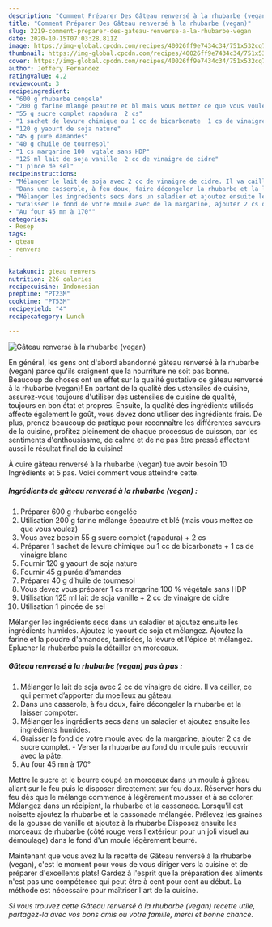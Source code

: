 ```yaml
---
description: "Comment Préparer Des Gâteau renversé à la rhubarbe (vegan)"
title: "Comment Préparer Des Gâteau renversé à la rhubarbe (vegan)"
slug: 2219-comment-preparer-des-gateau-renverse-a-la-rhubarbe-vegan
date: 2020-10-15T07:03:28.811Z
image: https://img-global.cpcdn.com/recipes/40026ff9e7434c34/751x532cq70/gateau-renverse-a-la-rhubarbe-vegan-photo-principale-de-la-recette.jpg
thumbnail: https://img-global.cpcdn.com/recipes/40026ff9e7434c34/751x532cq70/gateau-renverse-a-la-rhubarbe-vegan-photo-principale-de-la-recette.jpg
cover: https://img-global.cpcdn.com/recipes/40026ff9e7434c34/751x532cq70/gateau-renverse-a-la-rhubarbe-vegan-photo-principale-de-la-recette.jpg
author: Jeffery Fernandez
ratingvalue: 4.2
reviewcount: 3
recipeingredient:
- "600 g rhubarbe congele"
- "200 g farine mlange peautre et bl mais vous mettez ce que vous voulez"
- "55 g sucre complet rapadura  2 cs"
- "1 sachet de levure chimique ou 1 cc de bicarbonate  1 cs de vinaigre blanc"
- "120 g yaourt de soja nature"
- "45 g pure damandes"
- "40 g dhuile de tournesol"
- "1 cs margarine 100  vgtale sans HDP"
- "125 ml lait de soja vanille  2 cc de vinaigre de cidre"
- "1 pince de sel"
recipeinstructions:
- "Mélanger le lait de soja avec 2 cc de vinaigre de cidre. Il va cailler, ce qui permet d’apporter du moelleux au gâteau."
- "Dans une casserole, à feu doux, faire décongeler la rhubarbe et la laisser compoter."
- "Mélanger les ingrédients secs dans un saladier et ajoutez ensuite les ingrédients humides."
- "Graisser le fond de votre moule avec de la margarine, ajouter 2 cs de sucre complet. Verser la rhubarbe au fond du moule puis recouvrir avec la pâte."
- "Au four 45 mn à 170°"
categories:
- Resep
tags:
- gteau
- renvers
- 

katakunci: gteau renvers  
nutrition: 226 calories
recipecuisine: Indonesian
preptime: "PT23M"
cooktime: "PT53M"
recipeyield: "4"
recipecategory: Lunch

---
```



![Gâteau renversé à la rhubarbe (vegan)](https://img-global.cpcdn.com/recipes/40026ff9e7434c34/751x532cq70/gateau-renverse-a-la-rhubarbe-vegan-photo-principale-de-la-recette.jpg)

En général, les gens ont d'abord abandonné gâteau renversé à la rhubarbe (vegan) parce qu'ils craignent que la nourriture ne soit pas bonne. Beaucoup de choses ont un effet sur la qualité gustative de gâteau renversé à la rhubarbe (vegan)! En partant de la qualité des ustensiles de cuisine, assurez-vous toujours d'utiliser des ustensiles de cuisine de qualité, toujours en bon état et propres. Ensuite, la qualité des ingrédients utilisés affecte également le goût, vous devez donc utiliser des ingrédients frais. De plus, prenez beaucoup de pratique pour reconnaître les différentes saveurs de la cuisine, profitez pleinement de chaque processus de cuisson, car les sentiments d'enthousiasme, de calme et de ne pas être pressé affectent aussi le résultat final de la cuisine!

<!--inarticleads1-->

À cuire gâteau renversé à la rhubarbe (vegan) tue avoir besoin 10 Ingrédients et 5 pas. Voici comment vous atteindre cette.

##### Ingrédients de gâteau renversé à la rhubarbe (vegan) :

1. Préparer 600 g rhubarbe congelée
1. Utilisation 200 g farine mélange épeautre et blé (mais vous mettez ce que vous voulez)
1. Vous avez besoin 55 g sucre complet (rapadura) + 2 cs
1. Préparer 1 sachet de levure chimique ou 1 cc de bicarbonate + 1 cs de vinaigre blanc
1. Fournir 120 g yaourt de soja nature
1. Fournir 45 g purée d’amandes
1. Préparer 40 g d’huile de tournesol
1. Vous devez vous préparer 1 cs margarine 100 % végétale sans HDP
1. Utilisation 125 ml lait de soja vanille + 2 cc de vinaigre de cidre​
1. Utilisation 1 pincée de sel


Mélanger les ingrédients secs dans un saladier et ajoutez ensuite les ingrédients humides. Ajoutez le yaourt de soja et mélangez. Ajoutez la farine et la poudre d&#39;amandes, tamisées, la levure et l&#39;épice et mélangez. Eplucher la rhubarbe puis la détailler en morceaux. 

<!--inarticleads2-->

##### Gâteau renversé à la rhubarbe (vegan) pas à pas :

1. Mélanger le lait de soja avec 2 cc de vinaigre de cidre. Il va cailler, ce qui permet d’apporter du moelleux au gâteau.
1. Dans une casserole, à feu doux, faire décongeler la rhubarbe et la laisser compoter.
1. Mélanger les ingrédients secs dans un saladier et ajoutez ensuite les ingrédients humides.
1. Graisser le fond de votre moule avec de la margarine, ajouter 2 cs de sucre complet. - Verser la rhubarbe au fond du moule puis recouvrir avec la pâte.
1. Au four 45 mn à 170°


Mettre le sucre et le beurre coupé en morceaux dans un moule à gâteau allant sur le feu puis le disposer directement sur feu doux. Réserver hors du feu dès que le mélange commence à légèrement mousser et à se colorer. Mélangez dans un récipient, la rhubarbe et la cassonade. Lorsqu&#39;il est noisette ajoutez la rhubarbe et la cassonade mélangée. Prélevez les graines de la gousse de vanille et ajoutez à la rhubarbe Disposez ensuite les morceaux de rhubarbe (côté rouge vers l&#39;extérieur pour un joli visuel au démoulage) dans le fond d&#39;un moule légèrement beurré. 

<!--inarticleads1-->

<p>
Maintenant que vous avez lu la recette de Gâteau renversé à la rhubarbe (vegan), c'est le moment pour vous de vous diriger vers la cuisine et de préparer d'excellents plats! Gardez à l'esprit que la préparation des aliments n'est pas une compétence qui peut être à cent pour cent au début. La méthode est nécessaire pour maîtriser l'art de la cuisine.
</p>

<p>
<i>Si vous trouvez cette Gâteau renversé à la rhubarbe (vegan) recette utile, partagez-la avec vos bons amis ou votre famille, merci et bonne chance.</i>
</p>
